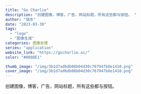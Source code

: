 ```yaml
---
title: "Go Charlie"
description: "创建图像，博客，广告，网站标题，所有这些都与按钮。 "
author: "瑞东"
date: "2023-03-30"
tags:
  - "logo"
  - "图像生成"
categories: 图像处理
series: "application"
website_link: "https://gocharlie.ai/"
color: "#008DE1"

thumb_image: "/img/3b1d7ad6db08b04d30c767947b8e1410.png"
cover_image: "/img/3b1d7ad6db08b04d30c767947b8e1410.png"
---
```


创建图像，博客，广告，网站标题，所有这些都与按钮。 